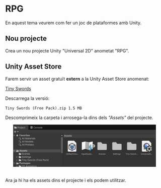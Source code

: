 # RPG

En aquest tema veurem com fer un joc de plataformes amb Unity.

## Nou projecte

Crea un nou projecte Unity "Universal 2D" anometat "RPG".

## Unity Asset Store

Farem servir un asset gratuït **extern** a la Unity Asset Store anomenat:

[Tiny Swords](https://pixelfrog-assets.itch.io/tiny-swords)

Descarrega la versió:

```text
Tiny Swords (Free Pack).zip 1.5 MB
```

Descomprimeix la carpeta i arrosega-la dins dels *"Assets"* del projecte.

<center>
<img src="./assets/assets-drag.png" style="width: 90%; max-width: 600px">
</center>
<br/>

Ara ja hi ha els assets dins el projecte i els podem utilitzar.